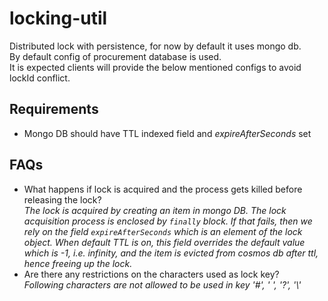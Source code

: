 # locking-util

Distributed lock with persistence, for now by default it uses mongo db. \
By default config of procurement database is used. \
It is expected clients will provide the below mentioned configs to avoid lockId conflict.

## Requirements
* Mongo DB should have TTL indexed field and _expireAfterSeconds_ set

## FAQs
* What happens if lock is acquired and the process gets killed before releasing the lock? \
  *The lock is acquired by creating an item in mongo DB. The lock acquisition process is enclosed by ``finally`` block.
  If that fails, then we rely on the field ``expireAfterSeconds`` which is an element of the lock object. When default TTL is on, this
  field overrides the default value which is -1, i.e. infinity, and the item is evicted from cosmos db after ttl,
  hence freeing up the lock.*
* Are there any restrictions on the characters used as lock key? \
  *Following characters are not allowed to be used in key '#', ' ', '?', '\\'*
  
